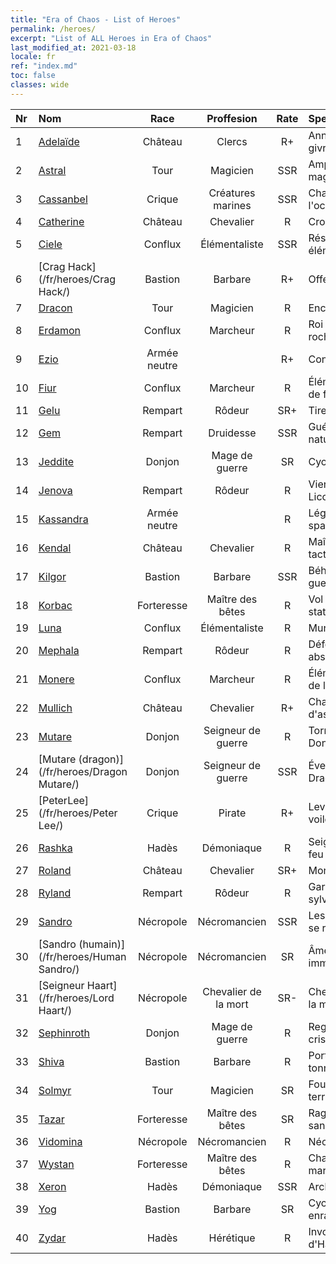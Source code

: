 ```yaml
---
title: "Era of Chaos - List of Heroes"
permalink: /heroes/
excerpt: "List of ALL Heroes in Era of Chaos"
last_modified_at: 2021-03-18
locale: fr
ref: "index.md"
toc: false
classes: wide
---
```

  | Nr |    Nom    |  Race   |  Proffesion   |  Rate  |    Specialty     |
  |:---|:-----------|:-------:|:-------------:|:------:|:-----------------|
  | 1 | [Adelaïde](/fr/heroes/Adelaide/) | Château | Clercs | R+ |  Anneau de givre  |
  | 2 | [Astral](/fr/heroes/Astral/) | Tour | Magicien | SSR |  Amplification magique  |
  | 3 | [Cassanbel](/fr/heroes/Cassanbel/) | Crique | Créatures marines | SSR |  Chant de l'océan  |
  | 4 | [Catherine](/fr/heroes/Catherine/) | Château | Chevalier | R |  Croisé de fer  |
  | 5 | [Ciele](/fr/heroes/Ciele/) | Conflux | Élémentaliste | SSR |  Résonance élémentaire  |
  | 6 | [Crag Hack](/fr/heroes/Crag Hack/) | Bastion | Barbare | R+ |  Offensive  |
  | 7 | [Dracon](/fr/heroes/Dracon/) | Tour | Magicien | R |  Enchanteur  |
  | 8 | [Erdamon](/fr/heroes/Erdamon/) | Conflux | Marcheur | R |  Roi des rochers  |
  | 9 | [Ezio](/fr/heroes/Ezio/) | Armée neutre |  | R+ |  Confrérie  |
  | 10 | [Fiur](/fr/heroes/Fiur/) | Conflux | Marcheur | R |  Élémentaire de feu  |
  | 11 | [Gelu](/fr/heroes/Gelu/) | Rempart | Rôdeur | SR+ |  Tireur d'élite  |
  | 12 | [Gem](/fr/heroes/Gem/) | Rempart | Druidesse | SSR |  Guérison naturelle  |
  | 13 | [Jeddite](/fr/heroes/Jeddite/) | Donjon | Mage de guerre | SR |  Cycle de la vie  |
  | 14 | [Jenova](/fr/heroes/Jenova/) | Rempart | Rôdeur | R |  Vierge à la Licorne  |
  | 15 | [Kassandra](/fr/heroes/Kassandra/) | Armée neutre |  | R |  Légion spartiate  |
  | 16 | [Kendal](/fr/heroes/Kendal/) | Château | Chevalier | R |  Maître des tactiques  |
  | 17 | [Kilgor](/fr/heroes/Kilgor/) | Bastion | Barbare | SSR |  Béhémoth de guerre  |
  | 18 | [Korbac](/fr/heroes/Korbac/) | Forteresse | Maître des bêtes | R |  Vol stationnaire  |
  | 19 | [Luna](/fr/heroes/Luna/) | Conflux | Élémentaliste | R |  Mur infernal  |
  | 20 | [Mephala](/fr/heroes/Mephala/) | Rempart | Rôdeur | R |  Défense absolue  |
  | 21 | [Monere](/fr/heroes/Monere/) | Conflux | Marcheur | R |  Élémentaire de l'esprit  |
  | 22 | [Mullich](/fr/heroes/Mullich/) | Château | Chevalier | R+ |  Charge d'assaut  |
  | 23 | [Mutare](/fr/heroes/Mutare/) | Donjon | Seigneur de guerre | R |  Torrent du Donjon  |
  | 24 | [Mutare (dragon)](/fr/heroes/Dragon Mutare/) | Donjon | Seigneur de guerre | SSR |  Éveil du Dragon  |
  | 25 | [PeterLee](/fr/heroes/Peter Lee/) | Crique | Pirate | R+ |  Levez les voiles  |
  | 26 | [Rashka](/fr/heroes/Rashka/) | Hadès | Démoniaque | R |  Seigneur du feu  |
  | 27 | [Roland](/fr/heroes/Roland/) | Château | Chevalier | SR+ |  Moral accru  |
  | 28 | [Ryland](/fr/heroes/Ryland/) | Rempart | Rôdeur | R |  Garde sylvanien  |
  | 29 | [Sandro](/fr/heroes/Sandro/) | Nécropole | Nécromancien | SSR |  Les Ténèbres se répandent  |
  | 30 | [Sandro (humain)](/fr/heroes/Human Sandro/) | Nécropole | Nécromancien | SR |  Âme immortelle  |
  | 31 | [Seigneur Haart](/fr/heroes/Lord Haart/) | Nécropole | Chevalier de la mort | SR- |  Chevalier de la mort  |
  | 32 | [Sephinroth](/fr/heroes/Sephinroth/) | Donjon | Mage de guerre | R |  Regard de cristal  |
  | 33 | [Shiva](/fr/heroes/Shiva/) | Bastion | Barbare | R |  Porteur du tonnerre  |
  | 34 | [Solmyr](/fr/heroes/Solmyr/) | Tour | Magicien | SR |  Foudre terrible  |
  | 35 | [Tazar](/fr/heroes/Tazar/) | Forteresse | Maître des bêtes | SR |  Rage sanguinaire  |
  | 36 | [Vidomina](/fr/heroes/Vidomina/) | Nécropole | Nécromancien | R |  Nécromancien  |
  | 37 | [Wystan](/fr/heroes/Wystan/) | Forteresse | Maître des bêtes | R |  Chasseur des marais  |
  | 38 | [Xeron](/fr/heroes/Xeron/) | Hadès | Démoniaque | SSR |  Archidiable  |
  | 39 | [Yog](/fr/heroes/Yog/) | Bastion | Barbare | SR |  Cyclope enragé  |
  | 40 | [Zydar](/fr/heroes/Zydar/) | Hadès | Hérétique | R |  Invocation d'Hadès  |
